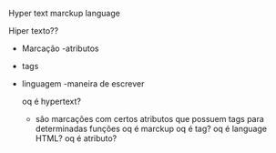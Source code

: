 Hyper text marckup language 

Hiper texto??
- Marcação 
-atributos
- tags
- linguagem
 -maneira de escrever
  
  oq é hypertext?
  - são marcações com certos atributos que possuem tags para determinadas funções
  oq é marckup
  oq é tag?
  oq é language HTML?
  oq é atributo?
